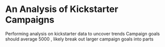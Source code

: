 # An Analysis of Kickstarter Campaigns
Performing analysis on kickstarter data to uncover trends
Campaign goals should average 5000 , likely break out larger campaign goals into parts
